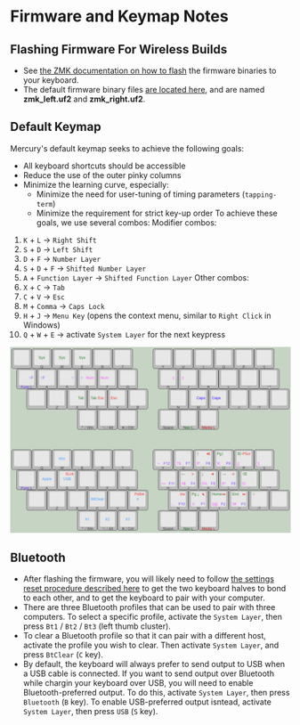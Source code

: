 # Firmware and Keymap Notes



## Flashing Firmware For Wireless Builds
- See [the ZMK documentation on how to flash](https://zmk.dev/docs/user-setup#flashing-uf2-files) the firmware binaries to your keyboard.
- The default firmware binary files [are located here](/Firmware/), and are named **zmk_left.uf2** and **zmk_right.uf2**.

 

## Default Keymap
Mercury's default keymap seeks to achieve the following goals:
* All keyboard shortcuts should be accessible
* Reduce the use of the outer pinky columns
* Minimize the learning curve, especially:
  * Minimize the need for user-tuning of timing parameters (`tapping-term`)
  * Minimize the requirement for strict key-up order
To achieve these goals, we use several combos:
Modifier combos:
1. `K` + `L` -> `Right Shift`
1. `S` + `D` -> `Left Shift`
1. `D` + `F` -> `Number Layer`
1. `S` + `D` + `F` -> `Shifted Number Layer`
1. `A` + `Function Layer` -> `Shifted Function Layer`
Other combos:
1. `X` + `C` -> `Tab`
1. `C` + `V` -> `Esc`
1. `M` + `Comma` -> `Caps Lock`
1. `H` + `J` -> `Menu Key` (opens the context menu, similar to `Right Click` in Windows)
1. `Q` + `W` + `E` -> activate `System Layer` for the next keypress

![keymap](/images/keymap.png)



## Bluetooth 
- After flashing the firmware, you will likely need to follow [the settings reset procedure described here](https://zmk.dev/docs/troubleshooting#split-keyboard-halves-unable-to-pair) to get the two keyboard halves to bond to each other, and to get the keyboard to pair with your computer.
- There are three Bluetooth profiles that can be used to pair with three computers. To select a specific profile, activate the `System Layer`, then press `Bt1` / `Bt2` / `Bt3` (left thumb cluster).
- To clear a Bluetooth profile so that it can pair with a different host, activate the profile you wish to clear. Then activate `System Layer`, and press  `BtClear` (`C` key).
- By default, the keyboard will always prefer to send output to USB when a USB cable is connected. If you want to send output over Bluetooth while chargin your keyboard over USB, you will need to enable Bluetooth-preferred output. To do this, activate `System Layer`, then press `Bluetooth` (`B` key). To enable USB-preferred output isntead, activate `System Layer`, then press `USB` (`S` key).